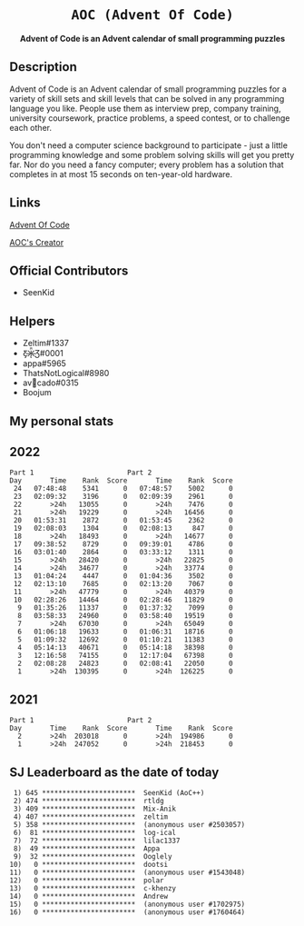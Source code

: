 <div align="center">
  <h1><code>AOC (Advent Of Code)</code></h1>
  <p>
    <strong>Advent of Code is an Advent calendar of small programming puzzles</strong>
  </p>
</div>


## Description ##
Advent of Code is an Advent calendar of small programming puzzles for a variety of skill sets and skill levels that can be solved in any programming language you like. People use them as interview prep, company training, university coursework, practice problems, a speed contest, or to challenge each other.

You don't need a computer science background to participate - just a little programming knowledge and some problem solving skills will get you pretty far. Nor do you need a fancy computer; every problem has a solution that completes in at most 15 seconds on ten-year-old hardware.

## Links ##
[Advent Of Code](https://adventofcode.com/)

[AOC's Creator](http://was.tl/)

## Official Contributors ##
 - SeenKid
 
 ## Helpers ##
  - Zeltim#1337
  - Ƹ̵̡Ӝ̵̨̄Ʒ#0001
  - appa#5965
  - ThatsNotLogical#8980
  - av🥑cado#0315
  - Boojum
  
  ## My personal stats  ##
  
  <h2> 2022 </h2>

```
Part 1 						 Part 2
Day       Time    Rank  Score       Time    Rank  Score
 24   07:48:48    5341      0   07:48:57    5002      0
 23   02:09:32    3196      0   02:09:39    2961      0
 22       >24h   13055      0       >24h    7476      0
 21       >24h   19229      0       >24h   16456      0
 20   01:53:31    2872      0   01:53:45    2362      0
 19   02:08:03    1304      0   02:08:13     847      0
 18       >24h   18493      0       >24h   14677      0
 17   09:38:52    8729      0   09:39:01    4786      0
 16   03:01:40    2864      0   03:33:12    1311      0
 15       >24h   28420      0       >24h   22825      0
 14       >24h   34677      0       >24h   33774      0
 13   01:04:24    4447      0   01:04:36    3502      0
 12   02:13:10    7685      0   02:13:20    7067      0
 11       >24h   47779      0       >24h   40379      0
 10   02:28:26   14464      0   02:28:46   11829      0
  9   01:35:26   11337      0   01:37:32    7099      0
  8   03:58:33   24960      0   03:58:40   19519      0
  7       >24h   67030      0       >24h   65049      0
  6   01:06:18   19633      0   01:06:31   18716      0
  5   01:09:32   12692      0   01:10:21   11383      0
  4   05:14:13   40671      0   05:14:18   38398      0
  3   12:16:58   74155      0   12:17:04   67398      0
  2   02:08:28   24823      0   02:08:41   22050      0
  1       >24h  130395      0       >24h  126225      0
```

<h2> 2021 </h2>
    
```
Part 1 						 Part 2
Day       Time    Rank  Score       Time    Rank  Score
  2       >24h  203018      0       >24h  194986      0
  1       >24h  247052      0       >24h  218453      0
```

<h2> SJ Leaderboard as the date of today </h2>

```
 1) 645 ***********************  SeenKid (AoC++)
 2) 474 ***********************  rtldg
 3) 409 ***********************  Mix-Anik
 4) 407 ***********************  zeltim
 5) 358 ***********************  (anonymous user #2503057)
 6)  81 ***********************  log-ical
 7)  72 ***********************  lilac1337
 8)  49 ***********************  Appa
 9)  32 ***********************  Ooglely
10)   0 ***********************  dootsi
11)   0 ***********************  (anonymous user #1543048)
12)   0 ***********************  polar
13)   0 ***********************  c-khenzy
14)   0 ***********************  Andrew 
15)   0 ***********************  (anonymous user #1702975)
16)   0 ***********************  (anonymous user #1760464)
```

